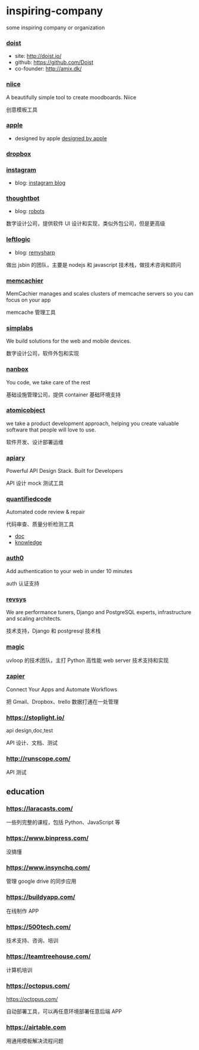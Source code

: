 # inspiring-company
some inspiring company or organization

### [doist](http://doist.io/)

- site: http://doist.io/
- github: https://github.com/Doist
- co-founder: http://amix.dk/

### [niice](https://niice.co/)

A beautifully simple tool to create moodboards. Niice  

创意模板工具

### [apple](http://www.apple.com)  

- designed by apple [designed by apple](https://www.youtube.com/watch?v=xpmfTNjpF8U)  

### [dropbox](https://www.dropbox.com/)  

### [instagram](http://instagram.com)  

- blog: [instagram blog](http://blog.instagram.com)

### [thoughtbot](https://thoughtbot.com/)

- blog: [robots](https://robots.thoughtbot.com/)

数字设计公司，提供软件 UI 设计和实现，类似外包公司，但是更高级


### [leftlogic](http://leftlogic.com/)

- blog: [remysharp](https://remysharp.com)

做出 jsbin 的团队，主要是 nodejs 和 javascript 技术栈，做技术咨询和顾问

### [memcachier](https://www.memcachier.com/)

MemCachier manages and scales clusters of memcache servers so you can focus on your app

memcache 管理工具

### [simplabs](http://simplabs.com/)

We build solutions for the web and mobile devices. 

数字设计公司，软件外包和实现

### [nanbox](https://nanobox.io/)

You code, we take care of the rest

基础设施管理公司，提供 container 基础环境支持

### [atomicobject](https://atomicobject.com/)

we take a product development approach, helping you create valuable software that people will love to use.

软件开发、设计部署运维

### [apiary](https://apiary.io/)

Powerful API Design Stack. Built for Developers

API 设计 mock 测试工具

### [quantifiedcode](https://www.quantifiedcode.com/)

Automated code review & repair

代码审查、质量分析检测工具

- [doc](http://docs.quantifiedcode.com/python-code-patterns/index.html)
- [knowledge](https://www.quantifiedcode.com/knowledge-base/)

### [auth0](https://auth0.com)

Add authentication to your web in under 10 minutes

auth 认证支持

### [revsys](http://www.revsys.com/)

We are perfor­mance tuners,
Django and PostgreSQL experts,
infrastructure and scaling architects.

技术支持，Django 和 postgresql 技术栈

### [magic](http://magic.io/)

uvloop 的技术团队，主打 Python 高性能 web server 技术支持和实现

### [zapier](https://zapier.com/)

Connect Your Apps and Automate Workflows

把 Gmail、Dropbox、trello 数据打通在一处管理

### https://stoplight.io/

api design,doc,test

API 设计、文档、测试

### http://runscope.com/

API 测试

## education

### https://laracasts.com/

一些列完整的课程，包括 Python、JavaScript 等

### https://www.binpress.com/

没搞懂

### https://www.insynchq.com/

管理 google drive 的同步应用

### https://buildyapp.com/

在线制作 APP

### https://500tech.com/

技术支持、咨询、培训

### https://teamtreehouse.com/

计算机培训

### https://octopus.com/

https://octopus.com/

自动部署工具，可以再任意环境部署任意后端 APP 

### https://airtable.com

用通用模板解决流程问题
